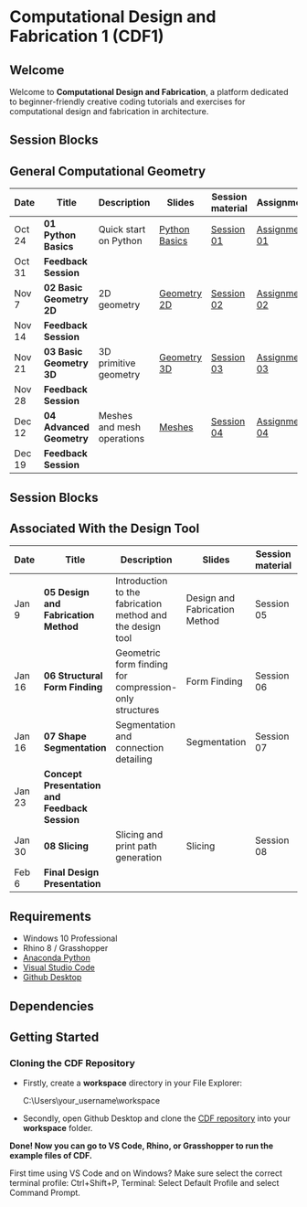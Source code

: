 # Computational Design and Fabrication 1 (CDF1)

## Welcome

Welcome to **Computational Design and Fabrication**, a platform dedicated to beginner-friendly creative coding tutorials and exercises for computational design and fabrication in architecture.


## Session Blocks 
## General Computational Geometry

Date | Title | Description | Slides | Session material | Assignment 
---- | ----- | ----------- | ------ | ---------------- | ----------
Oct 24 | **01 Python Basics** | Quick start on Python | [Python Basics](LINK) | [Session 01](LINK) |[Assignment 01](LINK)
Oct 31  | **Feedback Session** |   |  | | 
Nov 7  | **02 Basic Geometry 2D** | 2D geometry  | [Geometry 2D](LINK) | [Session 02](LINK) | [Assignment 02](LINK)
Nov 14  | **Feedback Session** |  | |  |
Nov 21 | **03 Basic Geometry 3D** | 3D primitive geometry  | [Geometry 3D](LINK) | [Session 03](LINK) | [Assignment 03](LINK)
Nov 28 | **Feedback Session** |   |  | | 
Dec 12 | **04 Advanced Geometry** | Meshes and mesh operations | [Meshes](LINK) |  [Session 04](LINK) | [Assignment 04](LINK)
Dec 19 | **Feedback Session** |  |  | | 



## Session Blocks 
## Associated With the Design Tool

Date | Title | Description | Slides | Session material | Assignment 
---- | ----- | ----------- | ------ | ---------------- | ----------
Jan 9 | **05 Design and Fabrication Method** | Introduction to the fabrication method and the design tool | Design and Fabrication Method | Session 05
Jan 16 | **06 Structural Form Finding** | Geometric form finding for compression-only structures | Form Finding | Session 06 | 
Jan 16 | **07 Shape Segmentation** | Segmentation and connection detailing |  Segmentation | Session 07 |
Jan 23 | **Concept Presentation and Feedback Session** |  |  |  | Assignment 05
Jan 30 | **08 Slicing** | Slicing and print path generation | Slicing | Session 08 | 
Feb 6 | **Final Design Presentation** |  |  |  |  Assignment 06


## Requirements

* Windows 10 Professional
* Rhino 8 / Grasshopper
* [Anaconda Python](https://www.anaconda.com/distribution/?gclid=CjwKCAjwo9rtBRAdEiwA_WXcFoyH8v3m-gVC55J6YzR0HpgB8R-PwM-FClIIR1bIPYZXsBtbPRfJ8xoC6HsQAvD_BwE)
* [Visual Studio Code](https://code.visualstudio.com/)
* [Github Desktop](https://desktop.github.com/)

## Dependencies

## Getting Started

### Cloning the CDF Repository

* Firstly, create a **workspace** directory in your File Explorer:

    C:\Users\your_username\workspace

* Secondly, open Github Desktop and clone the [CDF repository](https://github.com/computationaldesignandfabrication/cdf1_teaching) into your **workspace** folder.

**Done! Now you can go to VS Code, Rhino, or Grasshopper to run the example files of CDF.**

First time using VS Code and on Windows? Make sure select the correct terminal profile: Ctrl+Shift+P, Terminal: Select Default Profile and select Command Prompt.
